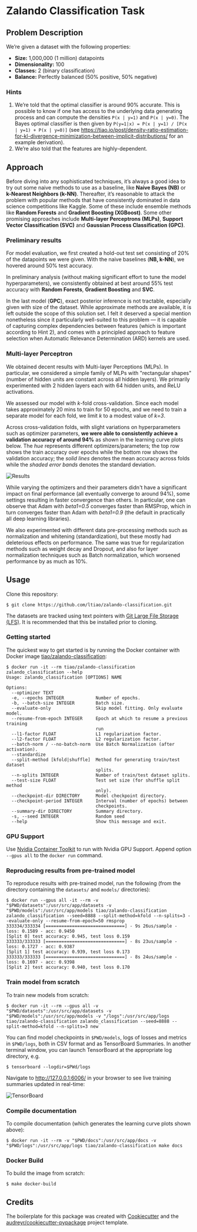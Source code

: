 # Zalando Classification Task

## Problem Description

We’re given a dataset with the following properties:

* **Size:** 1,000,000 (1 million) datapoints
* **Dimensionality:** 100
* **Classes:** 2 (binary classification)
* **Balance:** Perfectly balanced (50% positive, 50% negative)

### Hints

1. We’re told that the optimal classifier is around 90% accurate. This is 
   possible to know if one has access to the underlying data generating process 
   and can compute the densities `P(x | y=1)` and `P(x | y=0)`. 
   The Bayes optimal classifier is then given by `P(y=1|x) = P(x | y=1) / [P(x | y=1) + P(x | y=0)]` 
   (see https://tiao.io/post/density-ratio-estimation-for-kl-divergence-minimization-between-implicit-distributions/ 
   for an example derivation).
2. We’re also told that the features are highly-dependent.

## Approach

Before diving into any sophisticated techniques, it’s always a good idea to try
out some naive methods to use as a baseline, like **Naive Bayes (NB)** or 
**k-Nearest Neighbors (k-NN)**. 
Thereafter, it’s reasonable to attack the problem with popular methods that 
have consistently dominated in data science competitions like Kaggle. Some of 
these include ensemble methods like **Random Forests** and **Gradient Boosting (XGBoost)**. 
Some other promising approaches include **Multi-layer Perceptrons (MLPs)**, 
**Support Vector Classification (SVC)** and **Gaussian Process Classification (GPC)**. 

### Preliminary results

For model evaluation, we first created a hold-out test set  consisting of 20% 
of the datapoints we were given. With the naive baselines (**NB, k-NN**), we 
hovered around 50% test accuracy.

In preliminary analysis (without making significant effort to tune the model 
hyperparameters), we consistently obtained at best around 55% test accuracy 
with **Random Forests**, **Gradient Boosting** and **SVC**.

In the last model (**GPC**), exact posterior inference is not tractable, 
especially given with size of the dataset. While approximate methods are 
available, it is left outside the scope of this solution set. I felt it 
deserved a special mention nonetheless since it particularly well-suited to 
this problem — it is capable of capturing complex dependencies between features
(which is important according to Hint 2), and comes with a principled approach
to feature selection when Automatic Relevance Determination (ARD) kernels are 
used.

### **Multi-layer Perceptron**

We obtained decent results with Multi-layer Perceptions (MLPs). In particular, 
we considered a simple family of MLPs with "rectangular shapes" (number 
of hidden units are constant across all hidden layers). We primarily 
experimented with 2 hidden layers each with 64 hidden units, and ReLU 
activations.

We assessed our model with *k*-fold cross-validation. Since each model takes 
approximately 20 mins to train for 50 epochs, and we need to train a separate 
model for each fold, we limit *k* to a modest value of *k=3*.

Across cross-validation folds, with slight variations on hyperparameters such
as optimizer parameters, **we were able to consistently achieve a validation accuracy of around 94%** as shown in the learning curve plots below. 
The *hue* represents different optimizers/parameters; the top row shows the 
train accuracy over epochs while the bottom row shows the validation accuracy;
the *solid lines* denotes the mean accuracy across folds while the *shaded 
error bands* denotes the standard deviation.

![Results](results-2.hires.png)

While varying the optimizers and their parameters didn't have a significant 
impact on final performance (all eventually converge to around 94%), some 
settings resulting in faster convergence than others. In particular, one can
observe that Adam with *beta1=0.5* converges faster than RMSProp, which in turn
converges faster than Adam with *beta1=0.9* (the default in practically all 
deep learning libraries).

We also experimented with different data pre-processing methods such as 
normalization and whitening (standardization), but these mostly had deleterious 
effects on performance. The same was true for regularization methods such as 
weight decay and Dropout, and also for layer normalization techniques such as 
Batch normalization, which worsened performance by as much as 10%.

## Usage

Clone this repository:

```
$ git clone https://github.com/ltiao/zalando-classification.git
```

The datasets are tracked using text pointers with [Git Large File Storage (LFS)](https://git-lfs.github.com/).
It is recommended that this be installed prior to cloning.

### Getting started

The quickest way to get started is by running the Docker container with Docker 
image [tiao/zalando-classification](https://hub.docker.com/repository/docker/tiao/zalando-classification):

```console
$ docker run -it --rm tiao/zalando-classification zalando_classification --help
Usage: zalando_classification [OPTIONS] NAME

Options:
  --optimizer TEXT
  -e, --epochs INTEGER            Number of epochs.
  -b, --batch-size INTEGER        Batch size.
  --evaluate-only                 Skip model fitting. Only evaluate model.
  --resume-from-epoch INTEGER     Epoch at which to resume a previous training
                                  run
  --l1-factor FLOAT               L1 regularization factor.
  --l2-factor FLOAT               L2 regularization factor.
  --batch-norm / --no-batch-norm  Use Batch Normalization (after activation).
  --standardize
  --split-method [kfold|shuffle]  Method for generating train/test dataset
                                  splits.
  --n-splits INTEGER              Number of train/test dataset splits.
  --test-size FLOAT               Test set size (for shuffle split method
                                  only).
  --checkpoint-dir DIRECTORY      Model checkpoint directory.
  --checkpoint-period INTEGER     Interval (number of epochs) between
                                  checkpoints.
  --summary-dir DIRECTORY         Summary directory.
  -s, --seed INTEGER              Random seed
  --help                          Show this message and exit.
```

### GPU Support

Use [Nvidia Container Toolkit](https://github.com/NVIDIA/nvidia-docker/blob/master/README.md#quickstart) to run with Nvidia GPU Support. Append option `--gpus all` to
the `docker run` command.

### Reproducing results from pre-trained model

To reproduce results with pre-trained model, run the following (from the 
directory containing the `datasets/` and `models/` directories):

```console
$ docker run --gpus all -it --rm -v "$PWD/datasets":/usr/src/app/datasets -v "$PWD/models":/usr/src/app/models tiao/zalando-classification zalando_classification --seed=8888 --split-method=kfold --n-splits=3 --evaluate-only --resume-from-epoch=50 rmsprop
333334/333334 [==============================] - 9s 26us/sample - loss: 0.1589 - acc: 0.9450
[Split 0] test accuracy: 0.945, test loss 0.159
333333/333333 [==============================] - 8s 23us/sample - loss: 0.1727 - acc: 0.9387
[Split 1] test accuracy: 0.939, test loss 0.173
333333/333333 [==============================] - 8s 24us/sample - loss: 0.1697 - acc: 0.9398
[Split 2] test accuracy: 0.940, test loss 0.170
```

### Train model from scratch

To train new models from scratch:

```console
$ docker run -it --rm --gpus all -v "$PWD/datasets":/usr/src/app/datasets -v "$PWD/models":/usr/src/app/models -v "/logs":/usr/src/app/logs tiao/zalando-classification zalando_classification --seed=8888 --split-method=kfold --n-splits=3 new  
```

You can find model checkpoints in `$PWD/models`, logs of losses and metrics in 
`$PWD/logs`, both in CSV format and as TensorBoard Summaries. In another 
terminal window, you can launch TensorBoard at the appropriate log directory, e.g.

```console
$ tensorboard --logdir=$PWd/logs
```

Navigate to http://127.0.0.1:6006/ in your browser to see live training 
summaries updated in real-time:

![TensorBoard](tensorboard.png)

### Compile documentation

To compile documentation (which generates the learning curve plots shown above):

```console
$ docker run -it --rm -v "$PWD/docs":/usr/src/app/docs -v "$PWD/logs":/usr/src/app/logs tiao/zalando-classification make docs
```

### Docker Build

To build the image from scratch:

```console
$ make docker-build
```

## Credits

The boilerplate for this package was created with [Cookiecutter] and the 
[audreyr/cookiecutter-pypackage] project template.

[Cookiecutter]: https://github.com/audreyr/cookiecutter
[audreyr/cookiecutter-pypackage]: https://github.com/audreyr/cookiecutter-pypackage
